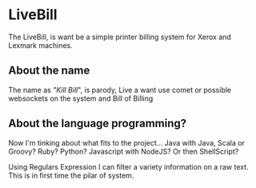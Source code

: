 # LiveBill

The LiveBill, is want be a simple printer billing system for Xerox and Lexmark machines.

## About the name

The name as *"Kill Bill*",  is parody, Live a want use comet or possible websockets on the system and Bill of Billing 

## About the language programming?

Now I'm tinking about what fits to the project... Java with Java, Scala or Groovy? Ruby? Python? Javascript with NodeJS? Or then ShellScript?

Using Regulars Expression I can filter a variety information on a raw text. This is in first time the pilar of system.
